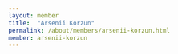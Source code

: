 ```yaml
---
layout: member
title:  "Arsenii Korzun"
permalink: /about/members/arsenii-korzun.html
member: arsenii-korzun
---
```


